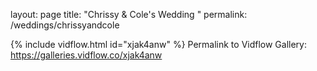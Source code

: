 layout: page
title: "Chrissy & Cole's Wedding "
permalink: /weddings/chrissyandcole

{% include vidflow.html id="xjak4anw" %}
Permalink to Vidflow Gallery: https://galleries.vidflow.co/xjak4anw
